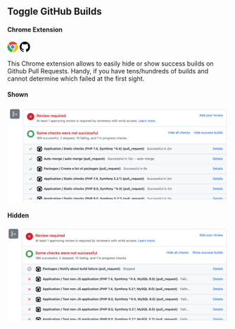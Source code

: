 ## Toggle GitHub Builds
#### Chrome Extension 

![](images/chrome.png) ![](images/github.png) 

This Chrome extension allows to easily hide or show success builds on Github Pull Requests.
Handy, if you have tens/hundreds of builds and cannot determine which failed at the first sight.

#### Shown

![](images/shown.png)

#### Hidden

![](images/hidden.png)
